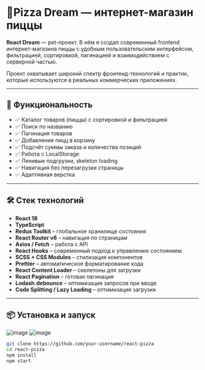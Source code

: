 # 🍕Pizza Dream — интернет-магазин пиццы 

**React Dream** — pet-проект. В нём я создал современный frontend интернет-магазина пиццы с удобным пользовательским интерфейсом, фильтрацией, сортировкой, пагинацией и взаимодействием с серверной частью.

Проект охватывает широкий спектр фронтенд-технологий и практик, которые используются в реальных коммерческих приложениях.

---

## 🚀 Функциональность

- ✅ Каталог товаров (пиццы) с сортировкой и фильтрацией
- ✅ Поиск по названию
- ✅ Пагинация товаров
- ✅ Добавление пицц в корзину
- ✅ Подсчёт суммы заказа и количества позиций
- ✅ Работа с LocalStorage
- ✅ Ленивые подгрузки, skeleton loading
- ✅ Навигация без перезагрузки страницы
- ✅ Адаптивная верстка

---

## 🛠 Стек технологий

- **React 18**
- **TypeScript**
- **Redux Toolkit** – глобальное хранилище состояния
- **React Router v6** – навигация по страницам
- **Axios / Fetch** – работа с API
- **React Hooks** – современный подход к управлению состоянием
- **SCSS + CSS Modules** – стилизация компонентов
- **Prettier** – автоматическое форматирование кода
- **React Content Loader** – скелетоны для загрузки
- **React Pagination** – готовая пагинация
- **Lodash.debounce** – оптимизация запросов при вводе
- **Code Splitting / Lazy Loading** – оптимизация загрузки

---

## 📦 Установка и запуск
![image](https://github.com/user-attachments/assets/042a8444-dfa7-4d68-896b-c136cbe5b7cc)
![image](https://github.com/user-attachments/assets/15ad0cf7-c9bd-4e22-8f26-d29d3b1dd967)





```bash
git clone https://github.com/your-username/react-pizza
cd react-pizza
npm install
npm start
